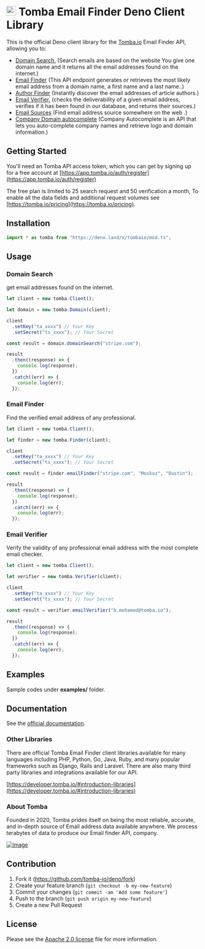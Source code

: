 # [<img src="https://app.tomba.io/logo.svg" alt="Tomba" width="25"/>](https://tomba.io/) Tomba Email Finder Deno Client Library

This is the official Deno client library for the [Tomba.io](https://tomba.io)
Email Finder API, allowing you to:

- [Domain Search.](https://tomba.io/domain-search) (Search emails are based on
  the website You give one domain name and it returns all the email addresses
  found on the internet.)
- [Email Finder](https://tomba.io/email-finder) (This API endpoint generates or
  retrieves the most likely email address from a domain name, a first name and a
  last name..)
- [Author Finder](https://tomba.io/author-finder) (Instantly discover the email addresses of article authors.)
- [Email Verifier.](https://tomba.io/email-verifier) (checks the deliverability
  of a given email address, verifies if it has been found in our database, and
  returns their sources.)
- [Email Sources](https://developer.tomba.io/#email-sources) (Find email address
  source somewhere on the web .)
- [Company Domain autocomplete](https://developer.tomba.io/#autocomplete)
  (Company Autocomplete is an API that lets you auto-complete company names and
  retrieve logo and domain information.)

## Getting Started

You'll need an Tomba API access token, which you can get by signing up for a
free account at
[https://app.tomba.io/auth/register](https://app.tomba.io/auth/register)

The free plan is limited to 25 search request and 50 verification a month, To
enable all the data fields and additional request volumes see
[https://tomba.io/pricing](https://tomba.io/pricing).

## Installation

```javascript
import * as tomba from "https://deno.land/x/tombaio/mod.ts";
```

## Usage

### Domain Search

get email addresses found on the internet.

```js
let client = new tomba.Client();

let domain = new tomba.Domain(client);

client
  .setKey("ta_xxxx") // Your Key
  .setSecret("ts_xxxx"); // Your Secret

const result = domain.domainSearch("stripe.com");

result
  .then((response) => {
    console.log(response);
  })
  .catch((err) => {
    console.log(err);
  });
```

### Email Finder

Find the verified email address of any professional.

```js
let client = new tomba.Client();

let finder = new tomba.Finder(client);

client
  .setKey("ta_xxxx") // Your Key
  .setSecret("ts_xxxx"); // Your Secret

const result = finder.emailFinder("stripe.com", "Moskoz", "Dustin");

result
  .then((response) => {
    console.log(response);
  })
  .catch((err) => {
    console.log(err);
  });
```

### Email Verifier

Verify the validity of any professional email address with the most complete
email checker.

```js
let client = new tomba.Client();

let verifier = new tomba.Verifier(client);

client
  .setKey("ta_xxxx") // Your Key
  .setSecret("ts_xxxx"); // Your Secret

const result = verifier.emailVerifier("b.mohamed@tomba.io");

result
  .then((response) => {
    console.log(response);
  })
  .catch((err) => {
    console.log(err);
  });
```

## Examples

Sample codes under **examples/** folder.

## Documentation

See the [official documentation](https://developer.tomba.io/).

### Other Libraries

There are official Tomba Email Finder client libraries available for many
languages including PHP, Python, Go, Java, Ruby, and many popular frameworks
such as Django, Rails and Laravel. There are also many third party libraries and
integrations available for our API.

[https://developer.tomba.io/#introduction-libraries](https://developer.tomba.io/#introduction-libraries)

### About Tomba

Founded in 2020, Tomba prides itself on being the most reliable, accurate, and
in-depth source of Email address data available anywhere. We process terabytes
of data to produce our Email finder API, company.

[![image](https://avatars.githubusercontent.com/u/67979591?s=200&v=4)](https://tomba.io/)

## Contribution

1. Fork it (<https://github.com/tomba-io/deno/fork>)
2. Create your feature branch (`git checkout -b my-new-feature`)
3. Commit your changes (`git commit -am 'Add some feature'`)
4. Push to the branch (`git push origin my-new-feature`)
5. Create a new Pull Request

## License

Please see the
[Apache 2.0 license](http://www.apache.org/licenses/LICENSE-2.0.html) file for
more information.
